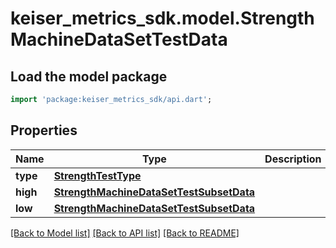 # keiser_metrics_sdk.model.StrengthMachineDataSetTestData

## Load the model package
```dart
import 'package:keiser_metrics_sdk/api.dart';
```

## Properties
Name | Type | Description | Notes
------------ | ------------- | ------------- | -------------
**type** | [**StrengthTestType**](StrengthTestType.md) |  | 
**high** | [**StrengthMachineDataSetTestSubsetData**](StrengthMachineDataSetTestSubsetData.md) |  | 
**low** | [**StrengthMachineDataSetTestSubsetData**](StrengthMachineDataSetTestSubsetData.md) |  | 

[[Back to Model list]](../README.md#documentation-for-models) [[Back to API list]](../README.md#documentation-for-api-endpoints) [[Back to README]](../README.md)


